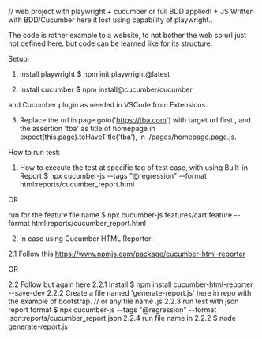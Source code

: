 
// web project with playwright + cucumber or full BDD applied! + JS
Written with BDD/Cucumber here it lost using capability of playwright..

The code is rather example to a website, to not bother the web so url just not defined here.
but code can be learned like for its structure.

Setup: 
1. install playwright 
$ npm init playwright@latest

2. Install cucumber 
$ npm install@cucumber/cucumber

and Cucumber plugin as needed in VSCode from Extensions.

3. Replace the url in page.goto('https://tba.com') with target url first , and the assertion 'tba' as title of homepage in expect(this.page).toHaveTitle('tba'), in ./pages/homepage.page.js.

How to run test:
1. How to execute the test at specific tag of test case, with using Built-in Report
$ npx cucumber-js --tags "@regression" --format html:reports/cucumber_report.html

OR

run for the feature file name
$ npx cucumber-js features/cart.feature --format html:reports/cucumber_report.html

2. In case using Cucumber HTML Reporter:

2.1 Follow this https://www.npmjs.com/package/cucumber-html-reporter 

OR

2.2 Follow but again here
2.2.1 Install 
$ npm install cucumber-html-reporter --save-dev
2.2.2 Create a file named 'generate-report.js' here in repo with the example of bootstrap. // or any file name .js
2.2.3 run test with json report format
$ npx cucumber-js --tags "@regression" --format json:reports/cucumber_report.json
2.2.4 run file name in 2.2.2
$ node generate-report.js 

